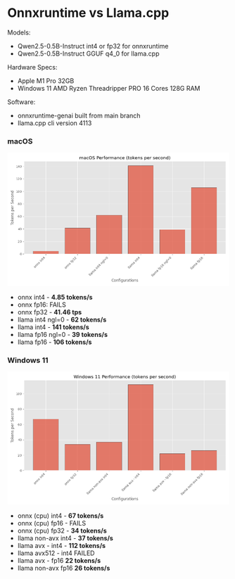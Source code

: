 # Onnxruntime vs Llama.cpp

Models: 

- Qwen2.5-0.5B-Instruct int4 or fp32 for onnxruntime
- Qwen2.5-0.5B-Instruct GGUF q4_0 for llama.cpp

Hardware Specs:

- Apple M1 Pro 32GB
- Windows 11 AMD Ryzen Threadripper PRO 16 Cores 128G RAM


Software:

- onnxruntime-genai built from main branch 
- llama.cpp cli version 4113 


### macOS

![macOS perf](macos.png)


- onnx int4 - **4.85 tokens/s**
- onnx fp16: FAILS
- onnx fp32 - **41.46 tps** 
- llama int4 ngl=0 - **62 tokens/s**
- llama int4 - **141 tokens/s**
- llama fp16 ngl=0 - **39 tokens/s**
- llama fp16 - **106 tokens/s**


### Windows 11

![Windows 11 perf](win11.png)

- onnx (cpu) int4 - **67 tokens/s**
- onnx (cpu) fp16 - FAILS
- onnx (cpu) fp32 - **34 tokens/s**
- llama non-avx int4 - **37 tokens/s**
- llama avx - int4 - **112 tokens/s**
- llama avx512 - int4 FAILED
- llama avx - fp16 **22 tokens/s**
- llama non-avx fp16 **26 tokens/s**

